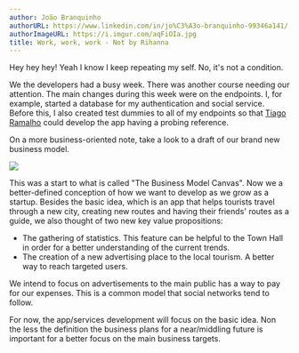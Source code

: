 ```yaml
---
author: João Branquinho
authorURL: https://www.linkedin.com/in/jo%C3%A3o-branquinho-99346a141/
authorImageURL: https://i.imgur.com/aqFiOIa.jpg
title: Work, work, work - Not by Rihanna
---
```


Hey hey hey!
Yeah I know I keep repeating my self.
No, it's not a condition.

We the developers had a busy week. There was another course needing our attention.
The main changes during this week were on the endpoints. I, for example, started a database for my authentication and social service. Before this, I also created test dummies to all of my endpoints so that <a href="https://www.facebook.com/tiago.ramalho.319">Tiago Ramalho</a>  could develop the app having a probing reference.


<!--truncate-->
On a more business-oriented note, take a look to a draft of our brand new business model.

<img src="https://i.imgur.com/k5hDurT.png">

This was a start to what is called "The Business Model Canvas".
Now we a better-defined conception of how we want to develop as we grow as a startup. Besides the basic idea, which is an app that helps tourists travel through a new city, creating new routes and having their friends' routes as a guide, we also thought of two new key value propositions:

* The gathering of statistics. This feature can be helpful to the Town Hall in order for a better understanding of the current trends.
* The creation of a new advertising place to the local tourism. A better way to reach targeted users.

We intend to focus on advertisements to the main public has a way to pay for our expenses. This is a common model that social networks tend to follow.

For now, the app/services development will focus on the basic idea. Non the less the definition the business plans for a near/middling future is important for a better focus on the main business targets.


